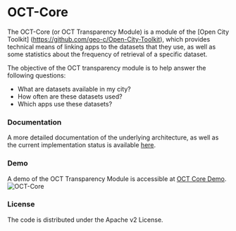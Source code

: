 # OCT-Core

The OCT-Core (or OCT Transparency Module) is a module of the [Open City Toolkit] (https://github.com/geo-c/Open-City-Toolkit), which provides technical means of linking apps to the datasets that they use, as well as some statistics about the frequency of retrieval of a specific dataset.

The objective of the OCT transparency module is to help answer the following questions: 
+ What are datasets available in my city? 
+ How often are these datasets used? 
+ Which apps use these datasets? 

### Documentation
A more detailed documentation of the underlying architecture, as well as the current implementation status is available [here](http://giv-oct.uni-muenster.de:8080/docs/).

### Demo
A demo of the OCT Transparency Module is accessible at [OCT Core Demo](http://giv-oct.uni-muenster.de:8080/).  
![OCT-Core]( )

### License
The code is distributed under the Apache v2 License.

